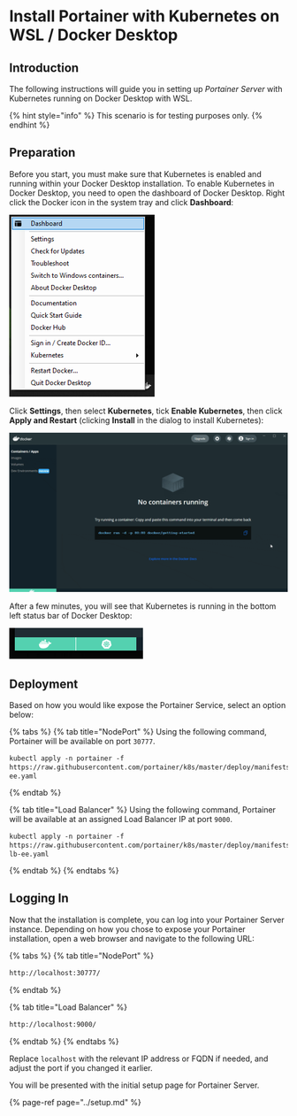 # Install Portainer with Kubernetes on WSL / Docker Desktop

## Introduction

The following instructions will guide you in setting up _Portainer Server_ with Kubernetes running on Docker Desktop with WSL.

{% hint style="info" %}
This scenario is for testing purposes only.
{% endhint %}

## Preparation

Before you start, you must make sure that Kubernetes is enabled and running within your Docker Desktop installation. To enable Kubernetes in Docker Desktop, you need to open the dashboard of Docker Desktop. Right click the Docker icon in the system tray and click **Dashboard**:

![](../../../../.gitbook/assets/kube-wsl-1.png)

Click **Settings**, then select **Kubernetes**, tick **Enable Kubernetes**, then click **Apply and Restart** \(clicking **Install** in the dialog to install Kubernetes\):

![](../../../../.gitbook/assets/kube-wsl-2.gif)

After a few minutes, you will see that Kubernetes is running in the bottom left status bar of Docker Desktop:

![Docker is on the left, Kubernetes is on the right](../../../../.gitbook/assets/kube-wsl-4.png)

## Deployment

Based on how you would like expose the Portainer Service, select an option below:

{% tabs %}
{% tab title="NodePort" %}
Using the following command, Portainer will be available on port `30777`.

```text
kubectl apply -n portainer -f https://raw.githubusercontent.com/portainer/k8s/master/deploy/manifests/portainer/portainer-ee.yaml
```
{% endtab %}

{% tab title="Load Balancer" %}
Using the following command, Portainer will be available at an assigned Load Balancer IP at port `9000`.

```text
kubectl apply -n portainer -f https://raw.githubusercontent.com/portainer/k8s/master/deploy/manifests/portainer/portainer-lb-ee.yaml
```
{% endtab %}
{% endtabs %}

## Logging In

Now that the installation is complete, you can log into your Portainer Server instance. Depending on how you chose to expose your Portainer installation, open a web browser and navigate to the following URL:

{% tabs %}
{% tab title="NodePort" %}
```bash
http://localhost:30777/
```
{% endtab %}

{% tab title="Load Balancer" %}
```bash
http://localhost:9000/
```
{% endtab %}
{% endtabs %}

Replace `localhost` with the relevant IP address or FQDN if needed, and adjust the port if you changed it earlier.

You will be presented with the initial setup page for Portainer Server.

{% page-ref page="../setup.md" %}

